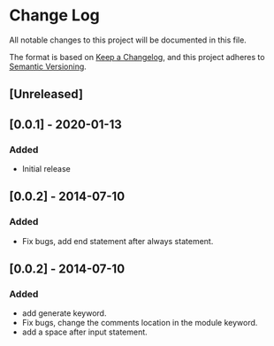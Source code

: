 # Change Log

All notable changes to this project will be documented in this file.

The format is based on [Keep a Changelog](https://keepachangelog.com/en/1.0.0/),
and this project adheres to [Semantic Versioning](https://semver.org/spec/v2.0.0.html).

## [Unreleased]

## [0.0.1] - 2020-01-13
### Added
- Initial release

## [0.0.2] - 2014-07-10
### Added
- Fix bugs, add end statement after always statement.

## [0.0.2] - 2014-07-10
### Added
- add generate keyword.
- Fix bugs, change the comments location in the module keyword.
- add a space after input statement.